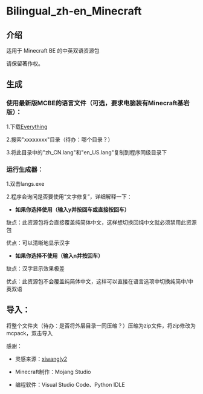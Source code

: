 # Bilingual_zh-en_Minecraft

## 介绍

适用于 Minecraft BE 的中英双语资源包

请保留著作权。

## 生成

### 使用最新版MCBE的语言文件（可选，要求电脑装有Minecraft基岩版）：

1.下载[Everything](https://www.voidtools.com/zh-cn/)

2.搜索"xxxxxxxx"目录（待办：哪个目录？）

3.将此目录中的"zh_CN.lang"和"en_US.lang"复制到程序同级目录下

### 运行生成器：

1.双击langs.exe

2.程序会询问是否要使用“文字修复”，详细解释一下：

- **如果你选择使用（输入y并按回车或直接按回车）**

缺点：此资源包将会直接覆盖纯简体中文，这样想切换回纯中文就必须禁用此资源包

优点：可以清晰地显示汉字

- **如果你选择不使用（输入n并按回车）**

缺点：汉字显示效果极差

优点：此资源包不会覆盖纯简体中文，这样可以直接在语言选项中切换纯简中/中英双语

## 导入：

将整个文件夹（待办：是否将外层目录一同压缩？）压缩为zip文件，将zip修改为mcpack，双击导入

感谢：

- 灵感来源：[xiwangly2](github.com/xiwangly2)

- Minecraft制作：Mojang Studio

- 编程软件：Visual Studio Code、Python IDLE